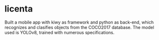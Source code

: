# licenta

Built a mobile app with kiwy as framework and python as back-end, which recognizes and clasifies objects from the COCO2017 database.  The model used is YOLOv8, trained with numerous specifications.
